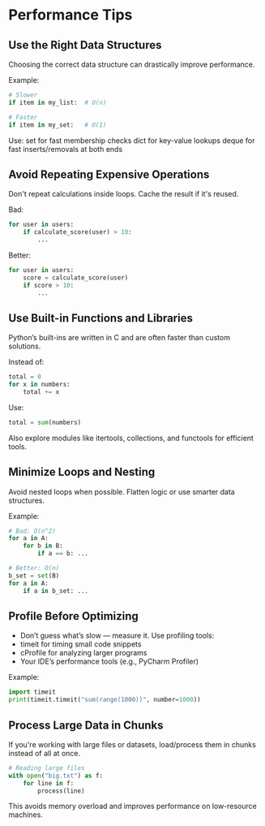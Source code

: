 # Performance Tips

## Use the Right Data Structures

Choosing the correct data structure can drastically improve performance.

Example:
```python
# Slower
if item in my_list:  # O(n)
```
```python
# Faster
if item in my_set:   # O(1)
```
Use:
set for fast membership checks
dict for key-value lookups
deque for fast inserts/removals at both ends

## Avoid Repeating Expensive Operations
Don't repeat calculations inside loops. Cache the result if it's reused.

Bad:

```python
for user in users:
    if calculate_score(user) > 10:
        ...
```
Better:

```python
for user in users:
    score = calculate_score(user)
    if score > 10:
        ...
```
## Use Built-in Functions and Libraries
Python’s built-ins are written in C and are often faster than custom solutions.

Instead of:

```python
total = 0
for x in numbers:
    total += x
```
Use:

```python
total = sum(numbers)
```
Also explore modules like itertools, collections, and functools for efficient tools.

## Minimize Loops and Nesting
Avoid nested loops when possible. Flatten logic or use smarter data structures.

Example:

```python
# Bad: O(n^2)
for a in A:
    for b in B:
        if a == b: ...
```
```python
# Better: O(n)
b_set = set(B)
for a in A:
    if a in b_set: ...
```
## Profile Before Optimizing
- Don’t guess what’s slow — measure it. Use profiling tools:
- timeit for timing small code snippets
- cProfile for analyzing larger programs
- Your IDE’s performance tools (e.g., PyCharm Profiler)

Example:
```python
import timeit
print(timeit.timeit("sum(range(1000))", number=1000))
```
## Process Large Data in Chunks
If you're working with large files or datasets, load/process them in chunks instead of all at once.


```python
# Reading large files
with open("big.txt") as f:
    for line in f:
        process(line)
```
This avoids memory overload and improves performance on low-resource machines.
